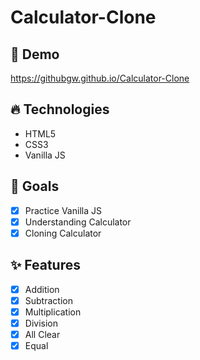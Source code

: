 # Calculator-Clone

## 🔗 Demo
https://githubgw.github.io/Calculator-Clone

## 🔥 Technologies
* HTML5 <br>
* CSS3 <br>
* Vanilla JS

## 🌈 Goals
- [x] Practice Vanilla JS <br>
- [x] Understanding Calculator <br>
- [x] Cloning Calculator

## ✨ Features
- [x] Addition <br>
- [x] Subtraction <br>
- [x] Multiplication <br>
- [x] Division <br>
- [x] All Clear <br>
- [x] Equal
